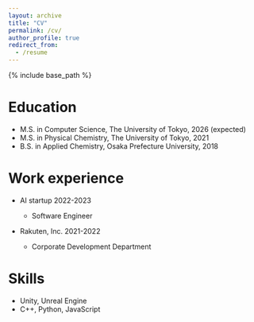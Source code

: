 ```yaml
---
layout: archive
title: "CV"
permalink: /cv/
author_profile: true
redirect_from:
  - /resume
---
```


{% include base_path %}

Education
======
* M.S. in Computer Science, The University of Tokyo, 2026 (expected)
* M.S. in Physical Chemistry, The University of Tokyo, 2021
* B.S. in Applied Chemistry, Osaka Prefecture University, 2018

Work experience
======
* AI startup 2022-2023
  * Software Engineer

* Rakuten, Inc. 2021-2022
  * Corporate Development Department



Skills
======
* Unity, Unreal Engine
* C++, Python, JavaScript
